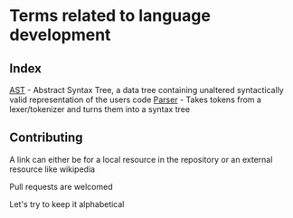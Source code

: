 # Terms related to language development

## Index

[AST](content/ast.md) - Abstract Syntax Tree, a data tree containing unaltered syntactically valid representation of the users code
[Parser](https://domenicquirl.github.io/blog/parsing-basics/) - Takes tokens from a lexer/tokenizer and turns them into a syntax tree

## Contributing

A link can either be for a local resource in the repository or an external resource like wikipedia

Pull requests are welcomed

Let's try to keep it alphabetical
